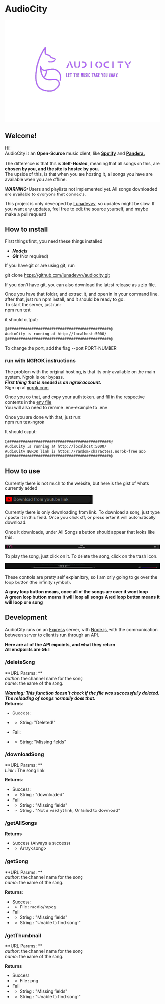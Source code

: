 # AudioCity
![image](/public/photos/noBackgroundLogo.png)

## Welcome!
Hi!<br>
AudioCity is an **Open-Source** music client, like [**Spotify**](https://open.spotify.com) and [**Pandora.**](https://www.pandora.com/)<br><br>
The difference is that this is **Self-Hosted**, meaning that all songs on this, are **chosen by you, and the site is hosted by you.**<br>
The upside of this, is that when you are hosting it, all songs you have are available when you are offline.

***WARNING:*** Users and playlists not implemented yet. All songs downloaded are available to everyone that connects.

This project is only developed by [Lunadevvv](https://github.com/lunadevvv), so updates might be slow. If you want any updates, feel free to edit the source yourself, and maybe make a pull request!

## How to install
First things first, you need these things installed
* ***Nodejs***
* ***Git*** (Not required)

If you have git or are using git, run

git clone https://github.com/lunadevvv/audiocity.git

If you don't have git, you can also download the latest release as a zip file.

Once you have that folder, and extract it, and open in in your command line.<br>
after that, just run npm install, and it should be ready to go.<br>
To start the server, just run: <br>
npm run test

it should output:
```
@###############################################@
AudioCity is running at http://localhost:5000/
@###############################################@
```

To change the port, add the flag --port PORT-NUMBER

### run with NGROK instructions
The problem with the original hosting, is that its only available on the main system. Ngrok is our bypass.<br>
***First thing that is needed is an ngrok account.***<br>
Sign up at [ngrok.com](https://ngrok.com/)

Once you do that, and copy your auth token. and fill in the respective contents in the  [env file](./.env-example)<br>
You will also need to rename .env-example to .env

Once you are done with that, just run:<br> npm run test-ngrok

It should ouput:
```
@###############################################@
AudioCity is running at http://localhost:5000/
AudioCity NGROK link is https://random-characters.ngrok-free.app
@###############################################@
```

## How to use
Currently there is not much to the website, but here is the gist of whats currently added

![Download input](./public/photos/guide/downloadLinkElement.png)

Currently there is only downloading from link. To download a song, just type / paste it in this field. Once you click off, or press enter it will automatically download.

Once it downloads, under All Songs a button should appear that looks like this.

![Example song element](./public/photos/guide/exampleSongButton.png)

To play the song, just click on it. To delete the song, click on the trash icon.

![Song controls](./public/photos/guide/audioControls.png)

These controls are pretty self explanitory, so I am only going to go over the loop button (the infinity symbol).

**A gray loop button means, once all of the songs are over it wont loop**<br>
**A green loop button means it will loop all songs**
**A red loop button means it will loop one song**

## Development
AudioCity runs on an [Express](https://expressjs.com/) server, with [Node.js](https://nodejs.org), with the communication between server to client is run through an API.

**Here are all of the API enpoints, and what they return**<br>
**All endpoints are GET**<br>

### /deleteSong
**URL Params: **<br>
*author*:  the channel name for the song<br>
*name*:  the name of the song.

***Warning:  This function doesn't check if the file was successfully deleted. The reloading of songs normally does that.***<br>
**Returns**:<br>

* Success:<br>
* * String:  "Deleted!"

* Fail:<br>
* * String:  "Missing fields"

### /downloadSong
**URL Params: **<br>
*Link* : The song link

**Returns**:<br>
* Success:<br>
* * String : "downloaded"<br>
* Fail <br>
* * String : "Missing fields"
* * String : "Not a valid yt link, Or failed to download"


### /getAllSongs
**Returns**
* Success (Always a success)
* * Array&lt;song>

### /getSong
**URL Params: **<br>
*author*:  the channel name for the song<br>
*name*:  the name of the song.

**Returns**:<br>
* Success:<br>
* * File : media/mpeg<br>
* Fail <br>
* * String : "Missing fields"
* * String : "Unable to find song!"

### /getThumbnail
**URL Params: **<br>
*author*:  the channel name for the song<br>
*name*:  the name of the song.

**Returns**<br>
* Success<br>
* * File : png<br>
* Fail<br>
* * String : "Missing fields"
* * String : "Unable to find song!"
